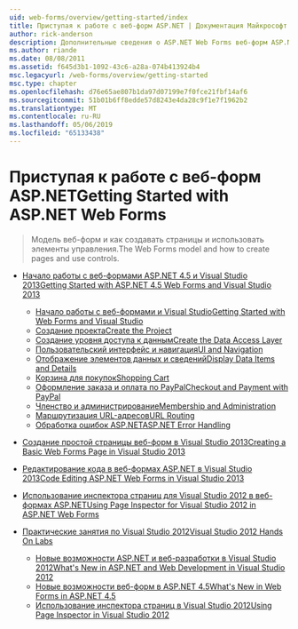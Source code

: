 ```yaml
---
uid: web-forms/overview/getting-started/index
title: Приступая к работе с веб-форм ASP.NET | Документация Майкрософт
author: rick-anderson
description: Дополнительные сведения о ASP.NET Web Forms веб-форм ASP.NET позволяет создавать динамические веб-сайты с помощью знакомой модели перетаскивания и вставки, основанную на событиях. Рабочую область конструирования и hund...
ms.author: riande
ms.date: 08/08/2011
ms.assetid: f645d3b1-1092-43c6-a28a-074b413924b4
msc.legacyurl: /web-forms/overview/getting-started
msc.type: chapter
ms.openlocfilehash: d76e65ae807b1da97d07199e7f0fce21fbf14af6
ms.sourcegitcommit: 51b01b6ff8edde57d8243e4da28c9f1e7f1962b2
ms.translationtype: MT
ms.contentlocale: ru-RU
ms.lasthandoff: 05/06/2019
ms.locfileid: "65133438"
---
```

# <a name="getting-started-with-aspnet-web-forms"></a><span data-ttu-id="a1c00-104">Приступая к работе с веб-форм ASP.NET</span><span class="sxs-lookup"><span data-stu-id="a1c00-104">Getting Started with ASP.NET Web Forms</span></span>

> <span data-ttu-id="a1c00-105">Модель веб-форм и как создавать страницы и использовать элементы управления.</span><span class="sxs-lookup"><span data-stu-id="a1c00-105">The Web Forms model and how to create pages and use controls.</span></span>

- [<span data-ttu-id="a1c00-106">Начало работы с веб-формами ASP.NET 4.5 и Visual Studio 2013</span><span class="sxs-lookup"><span data-stu-id="a1c00-106">Getting Started with ASP.NET 4.5 Web Forms and Visual Studio 2013</span></span>](getting-started-with-aspnet-45-web-forms/index.md)

    - [<span data-ttu-id="a1c00-107">Начало работы с веб-формами и Visual Studio</span><span class="sxs-lookup"><span data-stu-id="a1c00-107">Getting Started with Web Forms and Visual Studio</span></span>](getting-started-with-aspnet-45-web-forms/introduction-and-overview.md)
    - [<span data-ttu-id="a1c00-108">Создание проекта</span><span class="sxs-lookup"><span data-stu-id="a1c00-108">Create the Project</span></span>](getting-started-with-aspnet-45-web-forms/create-the-project.md)
    - [<span data-ttu-id="a1c00-109">Создание уровня доступа к данным</span><span class="sxs-lookup"><span data-stu-id="a1c00-109">Create the Data Access Layer</span></span>](getting-started-with-aspnet-45-web-forms/create_the_data_access_layer.md)
    - [<span data-ttu-id="a1c00-110">Пользовательский интерфейс и навигация</span><span class="sxs-lookup"><span data-stu-id="a1c00-110">UI and Navigation</span></span>](getting-started-with-aspnet-45-web-forms/ui_and_navigation.md)
    - [<span data-ttu-id="a1c00-111">Отображение элементов данных и сведений</span><span class="sxs-lookup"><span data-stu-id="a1c00-111">Display Data Items and Details</span></span>](getting-started-with-aspnet-45-web-forms/display_data_items_and_details.md)
    - [<span data-ttu-id="a1c00-112">Корзина для покупок</span><span class="sxs-lookup"><span data-stu-id="a1c00-112">Shopping Cart</span></span>](getting-started-with-aspnet-45-web-forms/shopping-cart.md)
    - [<span data-ttu-id="a1c00-113">Оформление заказа и оплата по PayPal</span><span class="sxs-lookup"><span data-stu-id="a1c00-113">Checkout and Payment with PayPal</span></span>](getting-started-with-aspnet-45-web-forms/checkout-and-payment-with-paypal.md)
    - [<span data-ttu-id="a1c00-114">Членство и администрирование</span><span class="sxs-lookup"><span data-stu-id="a1c00-114">Membership and Administration</span></span>](getting-started-with-aspnet-45-web-forms/membership-and-administration.md)
    - [<span data-ttu-id="a1c00-115">Маршрутизация URL-адресов</span><span class="sxs-lookup"><span data-stu-id="a1c00-115">URL Routing</span></span>](getting-started-with-aspnet-45-web-forms/url-routing.md)
    - [<span data-ttu-id="a1c00-116">Обработка ошибок ASP.NET</span><span class="sxs-lookup"><span data-stu-id="a1c00-116">ASP.NET Error Handling</span></span>](getting-started-with-aspnet-45-web-forms/aspnet-error-handling.md)
- [<span data-ttu-id="a1c00-117">Создание простой страницы веб-форм в Visual Studio 2013</span><span class="sxs-lookup"><span data-stu-id="a1c00-117">Creating a Basic Web Forms Page in Visual Studio 2013</span></span>](creating-a-basic-web-forms-page.md)
- [<span data-ttu-id="a1c00-118">Редактирование кода в веб-формах ASP.NET в Visual Studio 2013</span><span class="sxs-lookup"><span data-stu-id="a1c00-118">Code Editing ASP.NET Web Forms in Visual Studio 2013</span></span>](code-editing-in-web-forms-pages.md)
- [<span data-ttu-id="a1c00-119">Использование инспектора страниц для Visual Studio 2012 в веб-формах ASP.NET</span><span class="sxs-lookup"><span data-stu-id="a1c00-119">Using Page Inspector for Visual Studio 2012 in ASP.NET Web Forms</span></span>](using-page-inspector-in-a-visual-studio-11-beta-web-forms-project.md)
- [<span data-ttu-id="a1c00-120">Практические занятия по Visual Studio 2012</span><span class="sxs-lookup"><span data-stu-id="a1c00-120">Visual Studio 2012 Hands On Labs</span></span>](hands-on-labs/index.md)

    - [<span data-ttu-id="a1c00-121">Новые возможности ASP.NET и веб-разработки в Visual Studio 2012</span><span class="sxs-lookup"><span data-stu-id="a1c00-121">What's New in ASP.NET and Web Development in Visual Studio 2012</span></span>](hands-on-labs/whats-new-in-aspnet-and-web-development-in-visual-studio-2012.md)
    - [<span data-ttu-id="a1c00-122">Новые возможности веб-форм в ASP.NET 4.5</span><span class="sxs-lookup"><span data-stu-id="a1c00-122">What's New in Web Forms in ASP.NET 4.5</span></span>](hands-on-labs/whats-new-in-web-forms-in-aspnet-45.md)
    - [<span data-ttu-id="a1c00-123">Использование инспектора страниц в Visual Studio 2012</span><span class="sxs-lookup"><span data-stu-id="a1c00-123">Using Page Inspector in Visual Studio 2012</span></span>](hands-on-labs/using-page-inspector-in-visual-studio-2012.md)
